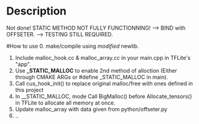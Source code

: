 # Description
Not done! 
STATIC METHOD NOT FULLY FUNCTIONNING!
--> BIND with OFFSETER.
--> TESTING STILL REQUIRED.

#How to use 
0. make/compile using _modified_ newlib.
1. Include malloc_hook.cc & malloc_array.cc in your main.cpp in TFLite's "app".
2. Use **_STATIC_MALLOC** to enable 2nd method of alloction (Either through CMAKE ARGs or #define _STATIC_MALLOC in main).
3. Call cus_hook_init() to replace original malloc/free with ones defined in this project
4. In __STATIC_MALLOC, mode Call BigMalloc() before Allocate_tensors() in TFLite to allocate all memory at once.
5. Update malloc_array with data given from python/offseter.py
6. ..  
